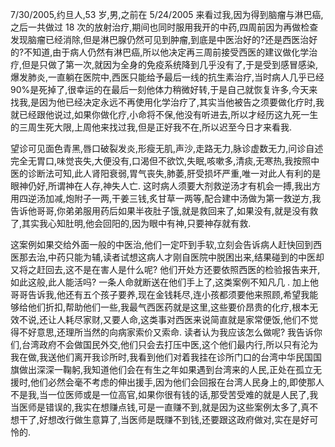 7/30/2005,约旦人,53 岁,男,之前在 5/24/2005 来看过我,因为得到脑瘤与淋巴癌,之后一共做过 18 次的放射治疗,期间也同时服用我开的中药,四周前因为再做检查发现脑瘤已经消除,但是淋巴腺仍然可见到肿瘤,到底是中医治好的?还是西医治好的?不知道,由于病人仍然有淋巴癌,所以他决定再三周前接受西医的建议做化学治疗,但是只做了第一次,就因为全身的免疫系统降到几乎没有了,于是受到感冒感染,爆发肺炎,一直躺在医院中,西医只能给予最后一线的抗生素治疗,当时病人几乎已经 90%是死掉了,很幸运的在最后一刻他体力稍微好转,于是自己就恢复许多,今天来找我,是因为他已经决定永远不再使用化学治疗了,其实当他被告之须要做化疗时,我就已经跟他说过,如果你做化疗,小命将不保,他没有听进去,所以才经历这九死一生的三周生死大限,上周他来找过我,但是正好我不在,所以迟至今日才来看我.

望诊可见面色青黑,唇口破裂发炎,形瘦无肌,声沙,走路无力,脉诊虚数无力,问诊自述完全无胃口,味觉丧失,大便没有,口渴但不欲饮,失眠,咳嗽多,清痰,无寒热,我按照中医的诊断法可知,此人肾阳衰弱,胃气丧失,肺萎,肝受损坏严重,唯一对此人有利的是眼神仍好,所谓神在人存,神失人亡. 这时病人须要大剂救逆汤才有机会一搏,我出方用四逆汤加减,炮附子一两,干姜三钱,炙甘草一两等,配合建中汤做为第一救逆方,我告诉他哥哥,你弟弟服用药后如果半夜肚子饿,就是救回来了,如果没有,就是没有救了,其实我心知肚明,他会回阳的,因为眼中有神,只要神存就有救.

这案例如果交给外面一般的中医治,他们一定吓到手软,立刻会告诉病人赶快回到西医那去治,中药只能为辅,读者试想这病人才刚自医院中脱困出来,结果碰到的中医却又将之赶回去,这不是在害人是什么呢? 他们开处方还要依照西医的检验报告来开,如此这般,此人能活吗? 一条人命就断送在他们手上了,这类案例不知凡几 . 加上他哥哥告诉我,他还有五个孩子要养,现在金钱耗尽,连小孩都须要他来照顾,希望我能够给他们折扣,帮助他们一些,我最气西医药就是这里,这些要价昂贵的化疗,根本无效不说,还让人耗尽家财,又要人命,这类事对西医来说简直就是家常便饭,他们不觉得不好意思,还理所当然的向病家索价又索命. 读者认为我应该怎么做呢? 我告诉你们,台湾政府不会做国民外交,他们只会去打压中医,这个他们最内行,所以只有沦为我在做,我送他们离开我诊所时,我看到他们对着我挂在诊所门口的台湾中华民国国旗做出深深一鞠躬,我知道他们会在有生之年如果遇到台湾来的人民,正处在孤立无援时,他们必然会毫不考虑的伸出援手,因为他们会回报在台湾人民身上的,即使那人不是我,当一位医师或是一位高官,如果你很有钱的话,那受苦受难的就是人民了,我当医师是错误的,我实在想赚点钱,可是一直赚不到,就是因为这些案例太多了,真不想干了,好想改行做生意算了,当医师是既赚不到钱,还要跟这政府做对,实在是好可怜的.
